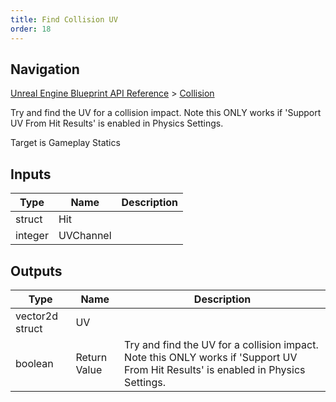 ```yaml
---
title: Find Collision UV
order: 18
---
```

## Navigation

[Unreal Engine Blueprint API Reference](https://dev.epicgames.com/documentation/en-us/unreal-engine/BlueprintAPI) > [Collision](https://dev.epicgames.com/documentation/en-us/unreal-engine/BlueprintAPI/Collision)

Try and find the UV for a collision impact. Note this ONLY works if 'Support UV From Hit Results' is enabled in Physics Settings.

Target is Gameplay Statics

## Inputs

| Type | Name | Description |
| --- | --- | --- |
| struct | Hit |  |
| integer | UVChannel |  |

## Outputs

| Type | Name | Description |
| --- | --- | --- |
| vector2d struct | UV |  |
| boolean | Return Value | Try and find the UV for a collision impact. Note this ONLY works if 'Support UV From Hit Results' is enabled in Physics Settings. |
